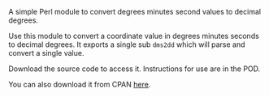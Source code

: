 A simple Perl module to convert degrees minutes second values to decimal degrees.

Use this module to convert a coordinate value in degrees minutes seconds
to decimal degrees.  It exports a single sub `dms2dd` which will
parse and convert a single value.

Download the source code to access it.  Instructions for use are in the POD.

You can also download it from CPAN
[here](http://search.cpan.org/~slaffan/Geo-Converter-dms2dd-0.02/lib/Geo/Converter/dms2dd.pm).